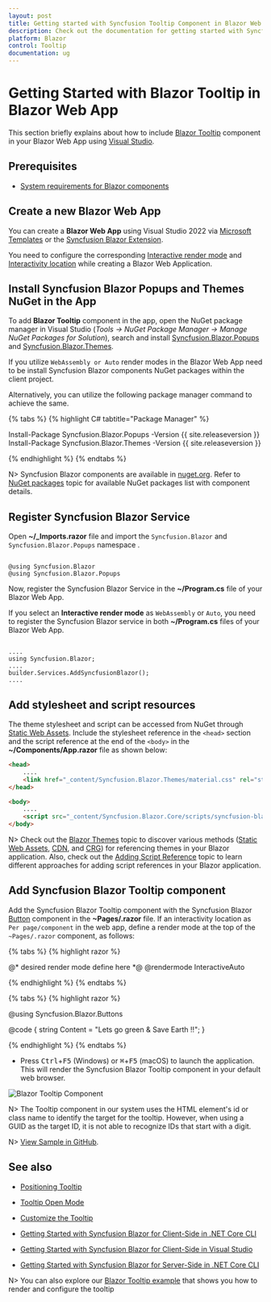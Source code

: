 ```yaml
---
layout: post
title: Getting started with Syncfusion Tooltip Component in Blazor Web App
description: Check out the documentation for getting started with Syncfusion Blazor Tooltip Components in Blazor Web App.
platform: Blazor
control: Tooltip
documentation: ug
---
```


# Getting Started with Blazor Tooltip in Blazor Web App

This section briefly explains about how to include [Blazor Tooltip](https://www.syncfusion.com/blazor-components/blazor-tooltip) component in your Blazor Web App using [Visual Studio](https://visualstudio.microsoft.com/vs/).

## Prerequisites

* [System requirements for Blazor components](https://blazor.syncfusion.com/documentation/system-requirements)

## Create a new Blazor Web App

You can create a **Blazor Web App** using Visual Studio 2022 via [Microsoft Templates](https://learn.microsoft.com/en-us/aspnet/core/blazor/tooling?view=aspnetcore-8.0) or the [Syncfusion Blazor Extension](https://blazor.syncfusion.com/documentation/visual-studio-integration/template-studio).

You need to configure the corresponding [Interactive render mode](https://learn.microsoft.com/en-us/aspnet/core/blazor/components/render-modes?view=aspnetcore-8.0#render-modes) and [Interactivity location](https://learn.microsoft.com/en-us/aspnet/core/blazor/tooling?view=aspnetcore-8.0&pivots=windows) while creating a Blazor Web Application.

## Install Syncfusion Blazor Popups and Themes NuGet in the App

To add **Blazor Tooltip** component in the app, open the NuGet package manager in Visual Studio (*Tools → NuGet Package Manager → Manage NuGet Packages for Solution*), search and install [Syncfusion.Blazor.Popups](https://www.nuget.org/packages/Syncfusion.Blazor.Popups) and [Syncfusion.Blazor.Themes](https://www.nuget.org/packages/Syncfusion.Blazor.Themes/).

If you utilize `WebAssembly or Auto` render modes in the Blazor Web App need to be install Syncfusion Blazor components NuGet packages within the client project.

Alternatively, you can utilize the following package manager command to achieve the same.

{% tabs %}
{% highlight C# tabtitle="Package Manager" %}

Install-Package Syncfusion.Blazor.Popups -Version {{ site.releaseversion }}
Install-Package Syncfusion.Blazor.Themes -Version {{ site.releaseversion }}

{% endhighlight %}
{% endtabs %}

N> Syncfusion Blazor components are available in [nuget.org](https://www.nuget.org/packages?q=syncfusion.blazor). Refer to [NuGet packages](https://blazor.syncfusion.com/documentation/nuget-packages) topic for available NuGet packages list with component details.

## Register Syncfusion Blazor Service

Open **~/_Imports.razor** file and import the `Syncfusion.Blazor` and `Syncfusion.Blazor.Popups` namespace .

```cshtml

@using Syncfusion.Blazor
@using Syncfusion.Blazor.Popups

```

Now, register the Syncfusion Blazor Service in the **~/Program.cs** file of your Blazor Web App.

If you select an **Interactive render mode** as `WebAssembly` or `Auto`, you need to register the Syncfusion Blazor service in both **~/Program.cs** files of your Blazor Web App.

```cshtml

....
using Syncfusion.Blazor;
....
builder.Services.AddSyncfusionBlazor();
....

```

## Add stylesheet and script resources

The theme stylesheet and script can be accessed from NuGet through [Static Web Assets](https://blazor.syncfusion.com/documentation/appearance/themes#static-web-assets). Include the stylesheet reference in the `<head>` section and the script reference at the end of the `<body>` in the **~/Components/App.razor** file as shown below:

```html
<head>
    ....
    <link href="_content/Syncfusion.Blazor.Themes/material.css" rel="stylesheet" />
</head>

<body>
    ....
    <script src="_content/Syncfusion.Blazor.Core/scripts/syncfusion-blazor.min.js" type="text/javascript"></script>
</body>
```

N> Check out the [Blazor Themes](https://blazor.syncfusion.com/documentation/appearance/themes) topic to discover various methods ([Static Web Assets](https://blazor.syncfusion.com/documentation/appearance/themes#static-web-assets), [CDN](https://blazor.syncfusion.com/documentation/appearance/themes#cdn-reference), and [CRG](https://blazor.syncfusion.com/documentation/common/custom-resource-generator)) for referencing themes in your Blazor application. Also, check out the [Adding Script Reference](https://blazor.syncfusion.com/documentation/common/adding-script-references) topic to learn different approaches for adding script references in your Blazor application.

## Add Syncfusion Blazor Tooltip component

Add the Syncfusion Blazor Tooltip component with the Syncfusion Blazor [Button](https://blazor.syncfusion.com/documentation/button/getting-started) component in the **~Pages/.razor** file. If an interactivity location as `Per page/component` in the web app, define a render mode at the top of the `~Pages/.razor` component, as follows:

{% tabs %}
{% highlight razor %}

@* desired render mode define here *@
@rendermode InteractiveAuto

{% endhighlight %}
{% endtabs %}

{% tabs %}
{% highlight razor %}

@using Syncfusion.Blazor.Buttons

<SfTooltip ID="Tooltip" Target="#btn" Content="@Content">
    <SfButton ID="btn" Content="Show Tooltip"></SfButton>
</SfTooltip>

@code
{
    string Content = "Lets go green & Save Earth !!";
}

{% endhighlight %}
{% endtabs %}

* Press <kbd>Ctrl</kbd>+<kbd>F5</kbd> (Windows) or <kbd>⌘</kbd>+<kbd>F5</kbd> (macOS) to launch the application. This will render the Syncfusion Blazor Tooltip component in your default web browser.

![Blazor Tooltip Component](./images/blazor-tooltip.gif)

N> The Tooltip component in our system uses the HTML element's id or class name to identify the target for the tooltip. However, when using a GUID as the target ID, it is not able to recognize IDs that start with a digit.

N> [View Sample in GitHub](https://github.com/SyncfusionExamples/Blazor-Getting-Started-Examples/tree/main/Tooltip/BlazorWebApp).

## See also

* [Positioning Tooltip](./position)

* [Tooltip Open Mode](./open-mode)

* [Customize the Tooltip](./customization)

* [Getting Started with Syncfusion Blazor for Client-Side in .NET Core CLI](https://blazor.syncfusion.com/documentation/getting-started/blazor-webassembly-dotnet-cli)

* [Getting Started with Syncfusion Blazor for Client-Side in Visual Studio](https://blazor.syncfusion.com/documentation/getting-started/blazor-webassembly-visual-studio)

* [Getting Started with Syncfusion Blazor for Server-Side in .NET Core CLI](https://blazor.syncfusion.com/documentation/getting-started/blazor-server-side-dotnet-cli)

N> You can also explore our [Blazor Tooltip example](https://blazor.syncfusion.com/demos/tooltip/default?) that shows you how to render and configure the tooltip